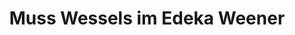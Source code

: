 ---
title: "Muss Wessels im Edeka Weener"
url: /weener/muss-wessels-im-edeka-weener/
shop: Bäckerei
---